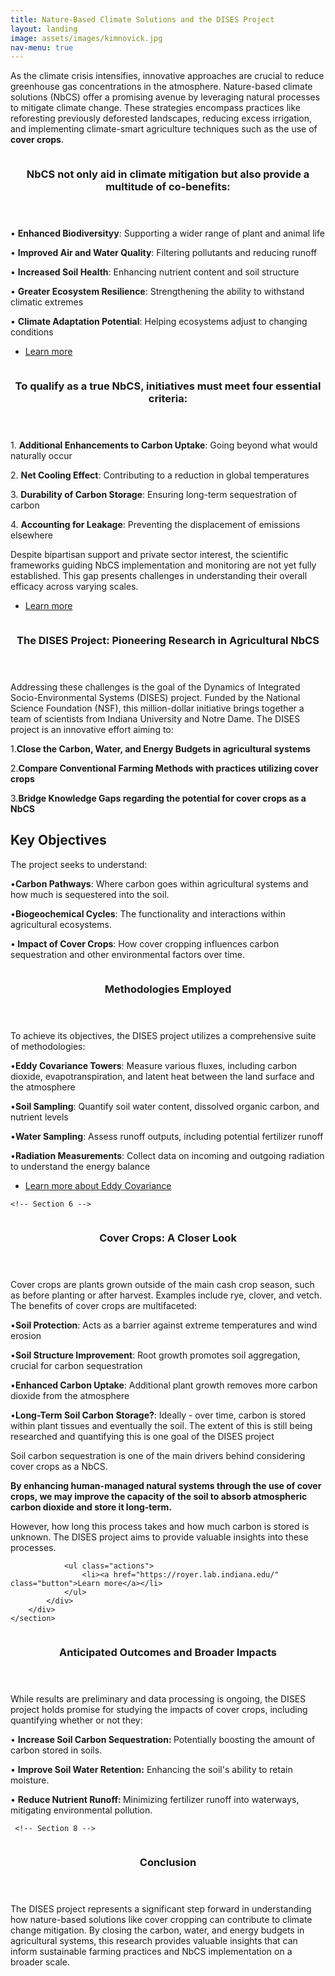 ```yaml
---
title: Nature-Based Climate Solutions and the DISES Project
layout: landing
image: assets/images/kimnovick.jpg
nav-menu: true
---
```


<style>
        figcaption {
            font-size: smaller; /* or a specific value like 0.9em */
            font-style: italic;
        }
</style>


<!-- Main -->
<div id="main">

<!-- Section 1 -->
<section id="one">
	<div class="inner">
		<p>As the climate crisis intensifies, innovative approaches are crucial to reduce greenhouse gas concentrations in the atmosphere. Nature-based climate solutions (NbCS) offer a promising avenue by leveraging natural processes to mitigate climate change. These strategies encompass practices like reforesting previously deforested landscapes, reducing excess irrigation, and implementing climate-smart agriculture techniques such as the use of <b>cover crops</b>.</p>
	</div>
</section>

 
<!-- Section 2 -->
<section id="three" class="spotlights">
	<section>
  		<figure class="image"> <!-- Begin figure tag here -->
			<a href="generic.html">
				<img src="{% link images/soil.jpeg %}" alt="" data-position="center center" />
			</a>
		</figure> 
	<div class="content">
			<div class="inner">
				<header class="major">
					<h3>NbCS not only aid in climate mitigation but also provide a multitude of co-benefits:</h3>
				</header>
<p>• <b>Enhanced Biodiversityy</b>: Supporting a wider range of plant and animal life</p>
<p>• <b>Improved Air and Water Quality</b>: Filtering pollutants and reducing runoff</p>
<p>• <b>Increased Soil Health</b>: Enhancing nutrient content and soil structure</p>
<p>• <b>Greater Ecosystem Resilience</b>: Strengthening the ability to withstand climatic extremes</p>
<p>• <b>Climate Adaptation Potential</b>: Helping ecosystems adjust to changing conditions</p>
				<ul class="actions">
					<li><a href="https://oneill.indiana.edu/faculty-research/research/climate/index.html" class="button">Learn more</a></li>
				</ul>
			</div>
		</div>
	</section>

<!-- Section 3 -->
<section>  
		<figure class="image"> <!-- Begin figure tag here -->
			<a href="generic.html">
				<img src="{% link images/other.jpeg %}" alt=""  data-position="center center" />
			</a>
		</figure> <!-- End figure tag here -->
		<div class="content">
			<div class="inner">
				<header class="major">
					<h3>To qualify as a true NbCS, initiatives must meet four essential criteria:</h3>
				</header>
<p>1.	<b>Additional Enhancements to Carbon Uptake</b>: Going beyond what would naturally occur</p>
<p>2.	<b>Net Cooling Effect</b>: Contributing to a reduction in global temperatures</p>
<p>3.	<b>Durability of Carbon Storage</b>: Ensuring long-term sequestration of carbon</p>
<p>4.	<b>Accounting for Leakage</b>: Preventing the displacement of emissions elsewhere</p>
<p>Despite bipartisan support and private sector interest, the scientific frameworks guiding NbCS implementation and monitoring are not yet fully established. This gap presents challenges in understanding their overall efficacy across varying scales.</p>
				<ul class="actions">
					<li><a href="https://oneill.indiana.edu/faculty-research/research/climate/index.html" class="button">Learn more</a></li>
				</ul>
			</div>
		</div>
	</section>
</section>


<!-- Section 4 -->
<section id="three" class="spotlights">
	<section>
  		<figure class="image"> <!-- Begin figure tag here -->
			<a href="generic.html">
				<img src="{% link images/wind.jpeg %}" alt="" data-position="center center" />
			</a>
			</figure> 
	<div class="content">
			<div class="inner">
				<header class="major">
					<h3>The DISES Project: Pioneering Research in Agricultural NbCS</h3>
				</header>
				<p>Addressing these challenges is the goal of the Dynamics of Integrated Socio-Environmental Systems (DISES) project. Funded by the National Science Foundation (NSF), this million-dollar initiative brings together a team of scientists from Indiana University and Notre Dame. The DISES project is an innovative effort aiming to:</p>
<p>1.<b>Close the Carbon, Water, and Energy Budgets in agricultural systems</b></p>
<p>2.<b>Compare Conventional Farming Methods with practices utilizing cover crops</b></p>
<p>3.<b>Bridge Knowledge Gaps regarding the potential for cover crops as a NbCS</b></p>
<p></p>
				
<h2>Key Objectives</h2>
<p>The project seeks to understand:</p>
<p>•<b>Carbon Pathways</b>: Where carbon goes within agricultural systems and how much is sequestered into the soil.</p>
<p>•<b>Biogeochemical Cycles</b>: The functionality and interactions within agricultural ecosystems.</p>
<p>•<b> Impact of Cover Crops</b>: How cover cropping influences carbon sequestration and other environmental factors over time.</p>
			</div>
		</div>
	</section>





<!-- Section 5 -->
<section id="three" class="spotlights">
	<section>
  		<figure class="image"> <!-- Begin figure tag here -->
			<a href="generic.html">
				<img src="{% link images/eddy_cov_ex.png %}" alt="" data-position="center center" />
			</a>
		</figure> 
	<div class="content">
			<div class="inner">
				<header class="major">
					<h3>Methodologies Employed</h3>
				</header>
<p>To achieve its objectives, the DISES project utilizes a comprehensive suite of methodologies:</p>
<p>•<b>Eddy Covariance Towers</b>: Measure various fluxes, including carbon dioxide, evapotranspiration, and latent heat between the land surface and the atmosphere</p>
<p>•<b>Soil Sampling</b>: Quantify soil water content, dissolved organic carbon, and nutrient levels</p>
<p>•<b>Water Sampling</b>: Assess runoff outputs, including potential fertilizer runoff</p>
<p>•<b>Radiation Measurements</b>: Collect data on incoming and outgoing radiation to understand the energy balance</p>
				<ul class="actions">
					<li><a href="https://kesondrakey.github.io/FluxTowers.html" class="button">Learn more about Eddy Covariance</a></li>
				</ul>
			</div>
		</div>
	</section>



    <!-- Section 6 -->
<section id="three" class="spotlights">
	<section>
  		<figure class="image"> <!-- Begin figure tag here -->
			<a href="generic.html">
				<img src="{% link images/temp.jpeg %}" alt="" data-position="center center" />
			</a>
			</figure> 
	<div class="content">
			<div class="inner">
				<header class="major">
					<h3>Cover Crops: A Closer Look</h3>
				</header>
<p>Cover crops are plants grown outside of the main cash crop season, such as before planting or after harvest. Examples include rye, clover, and vetch. The benefits of cover crops are multifaceted:</p>
<p>•<b>Soil Protection</b>: Acts as a barrier against extreme temperatures and wind erosion</p>
<p>•<b>Soil Structure Improvement</b>: Root growth promotes soil aggregation, crucial for carbon sequestration</p>
<p>•<b>Enhanced Carbon Uptake</b>: Additional plant growth removes more carbon dioxide from the atmosphere</p>
<p>•<b>Long-Term Soil Carbon Storage?</b>: Ideally - over time, carbon is stored within plant tissues and eventually the soil. The extent of this is still being researched and quantifying this is one goal of the DISES project</p>
<p>Soil carbon sequestration is one of the main drivers behind considering cover crops as a NbCS. </p>
<p><b>By enhancing human-managed natural systems through the use of cover crops, we may improve the capacity of the soil to absorb atmospheric carbon dioxide and store it long-term. </b></p>
<p>However, how long this process takes and how much carbon is stored is unknown. The DISES project aims to provide valuable insights into these processes.</p>
				
				<ul class="actions">
					<li><a href="https://royer.lab.indiana.edu/" class="button">Learn more</a></li>
				</ul>
			</div>
		</div>
	</section>





 <!-- Section 7 -->
<section id="three" class="spotlights">
	<section>
  		<figure class="image"> <!-- Begin figure tag here -->
			<a href="generic.html">
				<img src="{% link images/netrad.jpeg %}" alt="" data-position="center center" />
			</a>
		</figure> 
	<div class="content">
			<div class="inner">
				<header class="major">
					<h3>Anticipated Outcomes and Broader Impacts</h3>
				</header>
<p>While results are preliminary and data processing is ongoing, the DISES project holds promise for studying the impacts of cover crops, including quantifying whether or not they:</p>
<p>• <b>Increase Soil Carbon Sequestration: </b> Potentially boosting the amount of carbon stored in soils.</p>
<p>• <b>Improve Soil Water Retention:</b> Enhancing the soil's ability to retain moisture.</p>
<p>• <b>Reduce Nutrient Runoff: </b> Minimizing fertilizer runoff into waterways, mitigating environmental pollution.</p>
			</div>
		</div>
	</section>





     <!-- Section 8 -->
<section id="three" class="spotlights">
	<section>
  		<figure class="image"> <!-- Begin figure tag here -->
			<a href="generic.html">
				<img src="{% link images/temp.jpeg %}" alt="" data-position="center center" />
			</a>
			</figure> 
	<div class="content">
			<div class="inner">
				<header class="major">
					<h3>Conclusion</h3>
				</header>
<p>The DISES project represents a significant step forward in understanding how nature-based solutions like cover cropping can contribute to climate change mitigation. By closing the carbon, water, and energy budgets in agricultural systems, this research provides valuable insights that can inform sustainable farming practices and NbCS implementation on a broader scale.</p>
			</div>
		</div>
	</section>
